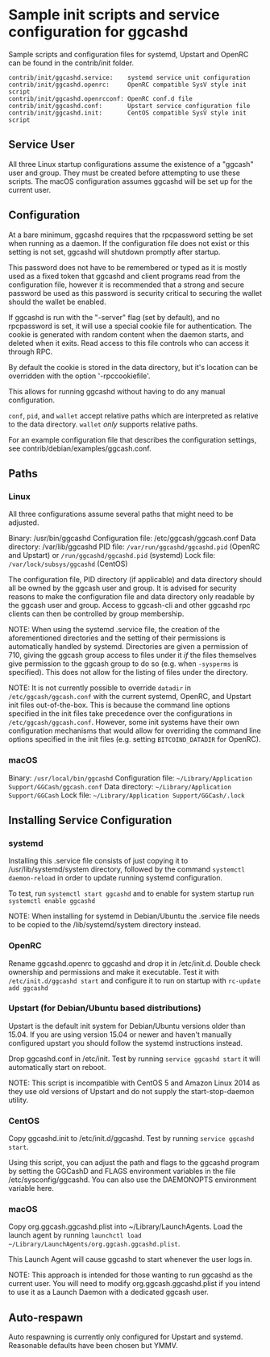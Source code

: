 Sample init scripts and service configuration for ggcashd
==========================================================

Sample scripts and configuration files for systemd, Upstart and OpenRC
can be found in the contrib/init folder.

    contrib/init/ggcashd.service:    systemd service unit configuration
    contrib/init/ggcashd.openrc:     OpenRC compatible SysV style init script
    contrib/init/ggcashd.openrcconf: OpenRC conf.d file
    contrib/init/ggcashd.conf:       Upstart service configuration file
    contrib/init/ggcashd.init:       CentOS compatible SysV style init script

Service User
---------------------------------

All three Linux startup configurations assume the existence of a "ggcash" user
and group.  They must be created before attempting to use these scripts.
The macOS configuration assumes ggcashd will be set up for the current user.

Configuration
---------------------------------

At a bare minimum, ggcashd requires that the rpcpassword setting be set
when running as a daemon.  If the configuration file does not exist or this
setting is not set, ggcashd will shutdown promptly after startup.

This password does not have to be remembered or typed as it is mostly used
as a fixed token that ggcashd and client programs read from the configuration
file, however it is recommended that a strong and secure password be used
as this password is security critical to securing the wallet should the
wallet be enabled.

If ggcashd is run with the "-server" flag (set by default), and no rpcpassword is set,
it will use a special cookie file for authentication. The cookie is generated with random
content when the daemon starts, and deleted when it exits. Read access to this file
controls who can access it through RPC.

By default the cookie is stored in the data directory, but it's location can be overridden
with the option '-rpccookiefile'.

This allows for running ggcashd without having to do any manual configuration.

`conf`, `pid`, and `wallet` accept relative paths which are interpreted as
relative to the data directory. `wallet` *only* supports relative paths.

For an example configuration file that describes the configuration settings,
see contrib/debian/examples/ggcash.conf.

Paths
---------------------------------

### Linux

All three configurations assume several paths that might need to be adjusted.

Binary:              /usr/bin/ggcashd
Configuration file:  /etc/ggcash/ggcash.conf
Data directory:      /var/lib/ggcashd
PID file:            `/var/run/ggcashd/ggcashd.pid` (OpenRC and Upstart) or `/run/ggcashd/ggcashd.pid` (systemd)
Lock file:           `/var/lock/subsys/ggcashd` (CentOS)

The configuration file, PID directory (if applicable) and data directory
should all be owned by the ggcash user and group.  It is advised for security
reasons to make the configuration file and data directory only readable by the
ggcash user and group.  Access to ggcash-cli and other ggcashd rpc clients
can then be controlled by group membership.

NOTE: When using the systemd .service file, the creation of the aforementioned
directories and the setting of their permissions is automatically handled by
systemd. Directories are given a permission of 710, giving the ggcash group
access to files under it _if_ the files themselves give permission to the
ggcash group to do so (e.g. when `-sysperms` is specified). This does not allow
for the listing of files under the directory.

NOTE: It is not currently possible to override `datadir` in
`/etc/ggcash/ggcash.conf` with the current systemd, OpenRC, and Upstart init
files out-of-the-box. This is because the command line options specified in the
init files take precedence over the configurations in
`/etc/ggcash/ggcash.conf`. However, some init systems have their own
configuration mechanisms that would allow for overriding the command line
options specified in the init files (e.g. setting `BITCOIND_DATADIR` for
OpenRC).

### macOS

Binary:              `/usr/local/bin/ggcashd`
Configuration file:  `~/Library/Application Support/GGCash/ggcash.conf`
Data directory:      `~/Library/Application Support/GGCash`
Lock file:           `~/Library/Application Support/GGCash/.lock`

Installing Service Configuration
-----------------------------------

### systemd

Installing this .service file consists of just copying it to
/usr/lib/systemd/system directory, followed by the command
`systemctl daemon-reload` in order to update running systemd configuration.

To test, run `systemctl start ggcashd` and to enable for system startup run
`systemctl enable ggcashd`

NOTE: When installing for systemd in Debian/Ubuntu the .service file needs to be copied to the /lib/systemd/system directory instead.

### OpenRC

Rename ggcashd.openrc to ggcashd and drop it in /etc/init.d.  Double
check ownership and permissions and make it executable.  Test it with
`/etc/init.d/ggcashd start` and configure it to run on startup with
`rc-update add ggcashd`

### Upstart (for Debian/Ubuntu based distributions)

Upstart is the default init system for Debian/Ubuntu versions older than 15.04. If you are using version 15.04 or newer and haven't manually configured upstart you should follow the systemd instructions instead.

Drop ggcashd.conf in /etc/init.  Test by running `service ggcashd start`
it will automatically start on reboot.

NOTE: This script is incompatible with CentOS 5 and Amazon Linux 2014 as they
use old versions of Upstart and do not supply the start-stop-daemon utility.

### CentOS

Copy ggcashd.init to /etc/init.d/ggcashd. Test by running `service ggcashd start`.

Using this script, you can adjust the path and flags to the ggcashd program by
setting the GGCashD and FLAGS environment variables in the file
/etc/sysconfig/ggcashd. You can also use the DAEMONOPTS environment variable here.

### macOS

Copy org.ggcash.ggcashd.plist into ~/Library/LaunchAgents. Load the launch agent by
running `launchctl load ~/Library/LaunchAgents/org.ggcash.ggcashd.plist`.

This Launch Agent will cause ggcashd to start whenever the user logs in.

NOTE: This approach is intended for those wanting to run ggcashd as the current user.
You will need to modify org.ggcash.ggcashd.plist if you intend to use it as a
Launch Daemon with a dedicated ggcash user.

Auto-respawn
-----------------------------------

Auto respawning is currently only configured for Upstart and systemd.
Reasonable defaults have been chosen but YMMV.
